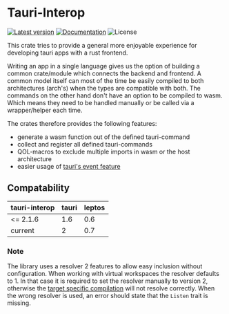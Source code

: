 # Tauri-Interop

[![Latest version](https://img.shields.io/crates/v/tauri-interop.svg)](https://crates.io/crates/tauri-interop)
[![Documentation](https://docs.rs/tauri-interop/badge.svg)](https://docs.rs/tauri-interop)
![License](https://img.shields.io/crates/l/tauri-interop.svg)

This crate tries to provide a general more enjoyable experience for developing tauri apps with a rust frontend.

Writing an app in a single language gives us the option of building a common crate/module which connects the backend and
frontend. A common model itself can most of the time be easily compiled to both architectures (arch's) when the types
are compatible with both. The commands on the other hand don't have an option to be compiled to wasm. Which means they
need to be handled manually or be called via a wrapper/helper each time.

The crates therefore provides the following features:

- generate a wasm function out of the defined tauri-command
- collect and register all defined tauri-commands
- QOL-macros to exclude multiple imports in wasm or the host architecture
- easier usage of [tauri's event feature](https://tauri.app/v1/guides/features/events/)

## Compatability

| tauri-interop | tauri | leptos |
|---------------|-------|--------|
| <= 2.1.6      | 1.6   | 0.6    |
| current       | 2     | 0.7    |

### Note

The library uses a resolver 2 features to allow easy inclusion without configuration. When working with virtual
workspaces the resolver defaults to 1. In that case it is required to set the resolver manually to version 2,  
otherwise
the [target specific compilation](https://doc.rust-lang.org/cargo/reference/specifying-dependencies.html#platform-specific-dependencies)
will not resolve correctly. When the wrong resolver is used, an error should state that the `Listen` trait is missing.

